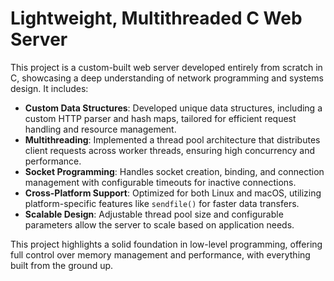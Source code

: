 <h1>Lightweight, Multithreaded C Web Server</h1>
<p>This project is a custom-built web server developed entirely from scratch in C, showcasing a deep understanding of network programming and systems design. It includes:</p>
<ul>
  <li><strong>Custom Data Structures</strong>: Developed unique data structures, including a custom HTTP parser and hash maps, tailored for efficient request handling and resource management.</li>
  <li><strong>Multithreading</strong>: Implemented a thread pool architecture that distributes client requests across worker threads, ensuring high concurrency and performance.</li>
  <li><strong>Socket Programming</strong>: Handles socket creation, binding, and connection management with configurable timeouts for inactive connections.</li>
  <li><strong>Cross-Platform Support</strong>: Optimized for both Linux and macOS, utilizing platform-specific features like <code>sendfile()</code> for faster data transfers.</li>
  <li><strong>Scalable Design</strong>: Adjustable thread pool size and configurable parameters allow the server to scale based on application needs.</li>
</ul>
<p>This project highlights a solid foundation in low-level programming, offering full control over memory management and performance, with everything built from the ground up.</p>
